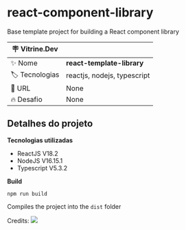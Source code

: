 # react-component-library

Base template project for building a React component library

| :placard: Vitrine.Dev |     |
| -------------  | --- |
| :sparkles: Nome        | **react-template-library**
| :label: Tecnologias | reactjs, nodejs, typescript
| :rocket: URL         | None
| :fire: Desafio     | None

<!-- Inserir imagens com a #vitrinedev ao final do link -->

## Detalhes do projeto

**Tecnologias utilizadas**

- ReactJS    V18.2
- NodeJS     V16.15.1
- Typescript V5.3.2

**Build**

`npm run build`

Compiles the project into the `dist` folder

Credits: 
![](https://blog.logrocket.com/how-to-build-component-library-react-typescript/#vitrinedev)